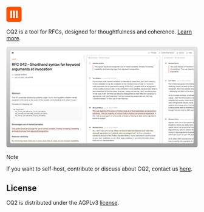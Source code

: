 <img
   src="./public/logos/cq2-favicon.svg"
   alt="CQ2 logo"
   height="40px"
   width="40px"
/>

CQ2 is a tool for RFCs, designed for thoughtfulness and coherence. [Learn more](https://cq2.co).

<img
   src="./public/meta.png"
   alt="CQ2 meta"
/>

> [!NOTE]
> If you want to self-host, contribute or discuss about CQ2, contact us [here](mailto:anand@cq2.co).

## License

CQ2 is distributed under the AGPLv3 [license](https://github.com/cq2-co/cq2/blob/main/LICENSE).
